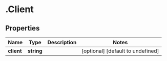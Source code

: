 # .Client

## Properties

|Name | Type | Description | Notes|
|------------ | ------------- | ------------- | -------------|
|**client** | **string** |  | [optional] [default to undefined]|



